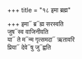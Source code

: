 +++
title = "१८ इमा ब्रह्म"

+++
इमा᳓ ब्र᳓ह्म सरस्वति  
जुष᳓स्व वाजिनीवति  
या᳓ ते म᳓न्म गृत्समदा᳓ ऋतावरि  
प्रिया᳓ देवे᳓षु जु᳓ह्वति
